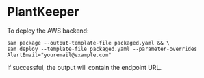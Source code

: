 # PlantKeeper
To deploy the AWS backend:

    sam package --output-template-file packaged.yaml && \
    sam deploy --template-file packaged.yaml --parameter-overrides AlertEmail="youremail@example.com"

If successful, the output will contain the endpoint URL.